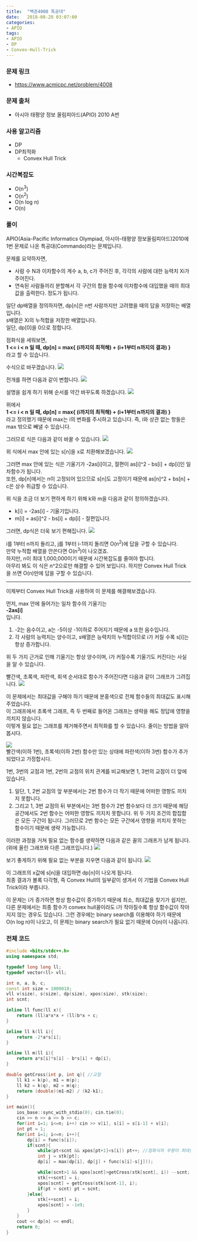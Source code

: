 ```yaml
---
title:  "백준4008 특공대"
date:   2018-08-20 03:07:00
categories:
- APIO
tags:
- APIO
- DP
- Convex-Hull-Trick
---
```


### 문제 링크
* https://www.acmicpc.net/problem/4008

### 문제 출처
* 아시아 태평양 정보 올림피아드(APIO) 2010 A번

### 사용 알고리즘
* DP
* DP최적화
  * Convex Hull Trick

### 시간복잡도
* O(n<sup>3</sup>)
* O(n<sup>2</sup>)
* O(n log n)
* O(n)

### 풀이
APIO(Asia-Pacific Informatics Olympiad, 아시아-태평양 정보올림피아드)2010에 1번 문제로 나온 특공대(Commando)라는 문제입니다.

문제를 요약하자면,
* 사람 수 N과 이차함수의 계수 a, b, c가 주어진 후, 각각의 사람에 대한 능력치 Xi가 주어진다.
* 연속된 사람들끼리 분할해서 각 구간의 합을 함수에 이차함수에 대입했을 때의 최대값을 출력한다.
정도가 됩니다.

일단 dp배열을 정의하자면, dp[n]은 n번 사람까지만 고려했을 때의 답을 저장하는 배열입니다.<br>
s배열은 Xi의 누적합을 저장한 배열입니다.<br>
일단, dp[0]을 0으로 정합니다.

점화식을 세워보면,<br>
  <b>1 <= i < n 일 때, dp[n] = max{ (i까지의 최적해) + (i+1부터 n까지의 결과) }</b><br>
라고 할 수 있습니다.

수식으로 바꾸겠습니다.
<img src = "https://i.imgur.com/cDswD4n.png">

전개를 하면 다음과 같이 변합니다.
<img src = "https://i.imgur.com/HgniOJh.png">

설명을 쉽게 하기 위해 순서를 약간 바꾸도록 하겠습니다.
<img src = "https://i.imgur.com/LCIQylM.png">

위에서<br>
  <b>1 <= i < n 일 때, dp[n] = max{ (i까지의 최적해) + (i+1부터 n까지의 결과) }</b><br>
라고 정의했기 때문에 max는 i의 변화를 주시하고 있습니다. 즉, i와 상관 없는 항들은 max 밖으로 빼낼 수 있습니다.<br>

그러므로 식은 다음과 같이 바꿀 수 있습니다.
<img src = "https://i.imgur.com/gsPAFqK.png">

위 식에서 max 안에 있는 s[n]을 x로 치환해보겠습니다.
<img src = "https://i.imgur.com/PYNkeJB.png">

그러면 max 안에 있는 식은 기울기가 -2as[i]이고, 절편이 as[i]^2 - bs[i] + dp[i]인 일차함수가 됩니다.<br>
또한, dp[n]에서는 n이 고정되어 있으므로 s[n]도 고정이기 때문에 as[n]^2 + bs[n] + c은 상수 취급할 수 있습니다.

위 식을 조금 더 보기 편하게 하기 위해 k와 m을 다음과 같이 정의하겠습니다.
* k[i] = -2as[i] - 기울기입니다.
* m[i] = as[i]^2 - bs[i] + dp[i] - 절편입니다.

그러면, dp식은 더욱 보기 편해집니다.
<img src = "https://i.imgur.com/lobeRsu.png">

i를 1부터 n까지 돌리고, j를 1부터 i-1까지 돌리면 O(n<sup>2</sup>)에 답을 구할 수 있습니다.<br>
만약 누적합 배열을 안쓴다면 O(n<sup>3</sup>)이 나오겠죠.<br>
하지만, n이 최대 1,000,000이기 때문에 시간복잡도를 줄여야 합니다.<br>
아무리 봐도 이 식은 n^2으로만 해결할 수 있어 보입니다. 하지만 Convex Hull Trick을 쓰면 O(n)만에 답을 구할 수 있습니다.

<hr>

이제부터 Convex Hull Trick을 사용하여 이 문제를 해결해보겠습니다.

먼저, max 안에 들어가는 일차 함수의 기울기는<br>
<b>-2as[i]</b><br>
입니다.

1. -2는 음수이고, a는 -5이상 -1이하로 주어지기 때문에 a 또한 음수입니다.
2.  각 사람의 능력치는 양수이고, s배열은 능력치의 누적합이므로 i가 커질 수록 s[i]는 항상 증가합니다.

위 두 가지 근거로 인해 기울기는 항상 양수이며, i가 커질수록 기울기도 커진다는 사실을 알 수 있습니다.

빨간색, 초록색, 파란색, 회색 순서대로 함수가 주어진다면 다음과 같이 그래프가 그려집니다.
<img src = "https://i.imgur.com/t94OZmM.png">

이 문제에서는 최대값을 구해야 하기 때문에 분홍색으로 전체 함수들의 최대값도 표시해주었습니다.<br>
이 그래프에서 초록색 그래프, 즉 두 번째로 들어온 그래프는 생략을 해도 정답에 영향을 끼치지 않습니다.<br>
이렇게 필요 없는 그래프를 제거해주면서 최적화를 할 수 있습니다. 줄이는 방법을 알아봅시다.

<img src = "https://i.imgur.com/EZkHxVL.png"><br>
빨간색(이하 1번), 초록색(이하 2번) 함수만 있는 상태에 파란색(이하 3번) 함수가 추가되었다고 가정합시다.

1번, 3번의 교점과 1번, 2번의 교점의 위치 관계를 비교해보면 1, 3번의 교점이 더 앞에 있습니다.
1. 일단,  1, 2번 교점의 앞 부분에서는 2번 함수가 더 작기 때문에 어떠한 영향도 끼치지 못합니다.
2. 그리고 1, 3번 교점의 뒤 부분에서는 3번 함수가 2번 함수보다 더 크기 때문에 해당 공간에서도 2번 함수는 어떠한 영향도 끼지치 못합니다.
위 두 가지 조건의 합집합은 모든 구간이 됩니다. 그러므로 2번 함수는 모든 구간에서 영향을 끼치지 못하는 함수이기 때문에 생략 가능합니다.

이러한 과정을 거쳐 필요 없는 함수를 생략하면 다음과 같은 꼴의 그래프가 남게 됩니다. (위에 올린 그래프와 다른 그래프입니다.)
<img src = "https://i.imgur.com/dkN3PbQ.png">

보기 좋게하기 위해 필요 없는 부분을 지우면 다음과 같이 됩니다.
<img src = "https://i.imgur.com/m9hUvel.png">

이 그래프의 x값에 s[n]을 대입하면 dp[n]이 나오게 됩니다.<br>
최종 결과가 볼록 다각형, 즉 Convex Hull의 일부같이 생겨서 이 기법을 Convex Hull Trick이라 부릅니다.

이 문제는 i가 증가하면 항상 함수값이 증가하기 때문에 최소, 최대값을 찾기가 쉽지만, 다른 문제에서는 최종 함수가 convex hull꼴이라도 i가 작아질수록 항상 함수값이 작아지지 않는 경우도 있습니다. 그런 경우에는 binary search를 이용해야 하기 때문에 O(n log n)이 나오고, 이 문제는 binary search가 필요 없기 때문에 O(n)이 나옵니다.

### 전체 코드
```cpp
#include <bits/stdc++.h>
using namespace std;

typedef long long ll;
typedef vector<ll> vll;

int n, a, b, c;
const int size = 1000010;
vll v(size), s(size), dp(size), xpos(size), stk(size);
int scnt;

inline ll func(ll x){
	return (ll)a*x*x + (ll)b*x + c;
}

inline ll k(ll i){
	return -2*a*s[i];
}

inline ll m(ll i){
	return a*s[i]*s[i] - b*s[i] + dp[i];
}

double getCross(int p, int q){ //교점
	ll k1 = k(p), m1 = m(p);
	ll k2 = k(q), m2 = m(q);
	return (double)(m1-m2) / (k2-k1);
}

int main(){
	ios_base::sync_with_stdio(0); cin.tie(0);
	cin >> n >> a >> b >> c;
	for(int i=1; i<=n; i++) cin >> v[i], s[i] = s[i-1] + v[i];
	int pt = 1;
	for(int i=1; i<=n; i++){
		dp[i] = func(s[i]);
		if(scnt){
			while(pt<scnt && xpos[pt+1]<s[i]) pt++; //점화식의 우항이 최대인 위치 구함
			int j = stk[pt];
			dp[i] = max(dp[i], dp[j] + func(s[i]-s[j]));

			while(scnt>1 && xpos[scnt]>getCross(stk[scnt], i)) --scnt;
			stk[++scnt] = i;
			xpos[scnt] = getCross(stk[scnt-1], i);
			if(pt > scnt) pt = scnt;
		}else{
			stk[++scnt] = i;
			xpos[scnt] = -1e9;
		}
	}
	cout << dp[n] << endl;
	return 0;
}
```
